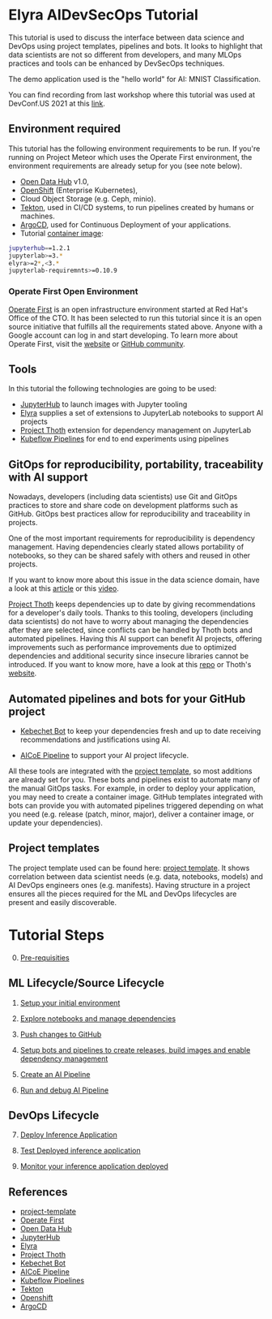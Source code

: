 
# Elyra AIDevSecOps Tutorial

This tutorial is used to discuss the interface between data science and DevOps using project templates, pipelines and bots. It looks to highlight that data scientists are not so different from developers, and many MLOps practices and tools can be enhanced by DevSecOps techniques.

The demo application used is the "hello world" for AI: MNIST Classification.

You can find recording from last workshop where this tutorial was used at DevConf.US 2021 at this [link](https://www.youtube.com/watch?v=s52dKDQEiZw&t=2s).

## Environment required

This tutorial has the following environment requirements to be run. If you're running on Project Meteor which uses the Operate First environment, the environment requirements are already setup for you (see note below).

- [Open Data Hub][3] v1.0,
- [OpenShift][11] (Enterprise Kubernetes),
- Cloud Object Storage (e.g. Ceph, minio).
- [Tekton][10], used in CI/CD systems, to run pipelines created by humans or machines.
- [ArgoCD][12], used for Continuous Deployment of your applications.
- Tutorial [container image](https://quay.io/repository/thoth-station/s2i-lab-elyra?tag=ml-prague-workshop&tab=tags):

```bash
jupyterhub==1.2.1
jupyterlab>=3.*
elyra>=2*,<3.*
jupyterlab-requiremnts>=0.10.9
```

### Operate First Open Environment

[Operate First][2] is an open infrastructure environment started at Red Hat's Office of the CTO. It has been selected to run this tutorial since it is an open source initiative that fulfills all the requirements stated above. Anyone with a Google account can log in and start developing. To learn more about Operate First, visit the [website](https://www.operate-first.cloud/) or [GitHub community](https://github.com/operate-first).


## Tools

In this tutorial the following technologies are going to be used:

- [JupyterHub][4] to launch images with Jupyter tooling
- [Elyra][5] supplies a set of extensions to JupyterLab notebooks to support AI projects
- [Project Thoth][6] extension for dependency management on JupyterLab
- [Kubeflow Pipelines][9] for end to end experiments using pipelines

## GitOps for reproducibility, portability, traceability with AI support

Nowadays, developers (including data scientists) use Git and GitOps practices to store and share code on development platforms such as GitHub. GitOps best practices allow for reproducibility and traceability in projects.

One of the most important requirements for reproducibility is dependency management. Having dependencies clearly stated allows portability of notebooks, so they can be shared safely with others and reused in other projects.

If you want to know more about this issue in the data science domain, have a look at this [article](https://developers.redhat.com/blog/2021/03/19/managing-python-dependencies-with-the-thoth-jupyterlab-extension/) or this [video](https://www.youtube.com/watch?v=ifyQ2oSxjnU).

[Project Thoth][6] keeps dependencies up to date by giving recommendations for a developer's daily tools. Thanks to this tooling, developers (including data scientists) do not have to worry about managing the dependencies after they are selected, since conflicts can be handled by Thoth bots and automated pipelines. Having this AI support can benefit AI projects, offering improvements such as performance improvements due to optimized dependencies and additional security since insecure libraries cannot be introduced. If you want to know more, have a look at this [repo](https://github.com/thoth-station/jupyterlab-requirements) or Thoth's [website](https://thoth-station.ninja/docs/developers/adviser/integration.html).

## Automated pipelines and bots for your GitHub project

- [Kebechet Bot][7] to keep your dependencies fresh and up to date receiving recommendations and justifications using AI.

- [AICoE Pipeline][8] to support your AI project lifecycle.

All these tools are integrated with the [project template][1], so most additions are already set for you.
These bots and pipelines exist to automate many of the manual GitOps tasks. For example, in order to deploy your application, you may need to create a container image. GitHub templates integrated with bots can provide you with automated pipelines triggered depending on what you need (e.g. release (patch, minor, major), deliver a container image, or update your dependencies).

## Project templates

The project template used can be found here: [project template][1]. It shows correlation between data scientist needs (e.g. data, notebooks, models) and AI DevOps engineers ones (e.g. manifests). Having structure in a project ensures all the pieces required for the ML and DevOps lifecycles are present and easily discoverable.

# Tutorial Steps

0. [Pre-requisities](./docs/source/pre-requisite.md)

## ML Lifecycle/Source Lifecycle

1. [Setup your initial environment](./docs/source/setup-initial-environment.md)

2. [Explore notebooks and manage dependencies](./docs/source/explore-notebooks-and-manage-dependencies.md)

3. [Push changes to GitHub](./docs/source/push-changes.md)

4. [Setup bots and pipelines to create releases, build images and enable dependency management](./docs/source/thoth-aicoe-services.md)

5. [Create an AI Pipeline](./docs/source/create-ai-pipeline.md)

6. [Run and debug AI Pipeline](./docs/source/run-ai-pipeline.md)

## DevOps Lifecycle

7. [Deploy Inference Application](./docs/source/deploy-model.md)

8. [Test Deployed inference application](./docs/source/test-model.md)

9. [Monitor your inference application deployed](./docs/source/monitor-model.md)

## References

* [project-template][1]
* [Operate First][2]
* [Open Data Hub][3]
* [JupyterHub][4]
* [Elyra][5]
* [Project Thoth][6]
* [Kebechet Bot][7]
* [AICoE Pipeline][8]
* [Kubeflow Pipelines][9]
* [Tekton][10]
* [Openshift][11]
* [ArgoCD][12]

[1]: https://github.com/aicoe-aiops/project-template
[2]: https://www.operate-first.cloud/
[3]: https://opendatahub.io/
[4]: https://jupyter.org/hub
[5]: https://github.com/elyra-ai/elyra
[6]: https://thoth-station.ninja/
[7]: https://github.com/marketplace/khebhut
[8]: https://github.com/AICoE/aicoe-ci
[9]: https://www.kubeflow.org/docs/pipelines/overview/pipelines-overview/
[10]: https://tekton.dev/
[11]: https://www.openshift.com/
[12]: https://argoproj.github.io/argo-cd/
